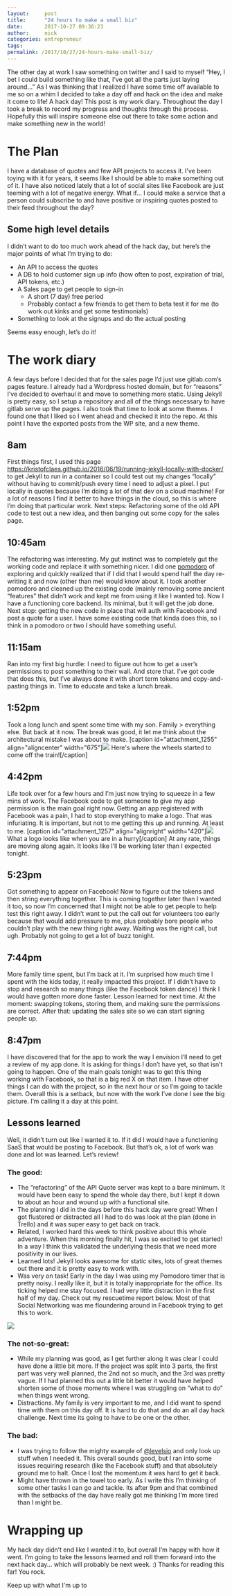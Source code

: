 ```yaml
---
layout:     post
title:      "24 hours to make a small biz"
date:       2017-10-27 09:36:23
author:     nick
categories: entrepreneur
tags:  
permalink: /2017/10/27/24-hours-make-small-biz/
---
```

The other day at work I saw something on twitter and I said to myself “Hey, I bet I could build something like that, I’ve got all the parts just laying around...” As I was thinking that I realized I have some time off available to me so on a whim I decided to take a day off and hack on the idea and make it come to life! A hack day!  This post is my work diary. Throughout the day I took a break to record my progress and thoughts through the process. Hopefully this will inspire someone else out there to take some action and make something new in the world! 

# The Plan

I have a database of quotes and few API projects to access it. I’ve been toying with it for years, it seems like I should be able to make something out of it. I have also noticed lately that a lot of social sites like Facebook are just teeming with a lot of negative energy. What if... I could make a service that a person could subscribe to and have positive or inspiring quotes posted to their feed throughout the day? 

## Some high level details

I didn’t want to do too much work ahead of the hack day, but here’s the major points of what I’m trying to do: 

  * An API to access the quotes
  * A DB to hold customer sign up info (how often to post, expiration of trial, API tokens, etc.)
  * A Sales page to get people to sign-in 
    * A short (7 day) free period
    * Probably contact a few friends to get them to beta test it for me (to work out kinks and get some testimonials)
  * Something to look at the signups and do the actual posting

Seems easy enough, let’s do it! 

# The work diary

A few days before I decided that for the sales page I’d just use gitlab.com’s pages feature. I already had a Wordpress hosted domain, but for “reasons” I’ve decided to overhaul it and move to something more static. Using Jekyll is pretty easy, so I setup a repository and all of the things necessary to have gitlab serve up the pages. I also took that time to look at some themes. I found one that I liked so I went ahead and checked it into the repo. At this point I have the exported posts from the WP site, and a new theme. 

## 8am

First things first, I used this page <https://kristofclaes.github.io/2016/06/19/running-jekyll-locally-with-docker/> to get Jekyll to run in a container so I could test out my changes “locally” without having to commit/push every time I need to adjust a pixel. I put locally in quotes because I’m doing a lot of that dev on a cloud machine! For a lot of reasons I find it better to have things in the cloud, so this is where I’m doing that particular work. Next steps: Refactoring some of the old API code to test out a new idea, and then banging out some copy for the sales page. 

## 10:45am

The refactoring was interesting. My gut instinct was to completely gut the working code and replace it with something nicer. I did one [pomodoro](https://en.wikipedia.org/wiki/Pomodoro_Technique) of exploring and quickly realized that if I did that I would spend half the day re-writing it and now (other than me) would know about it. I took another pomodoro and cleaned up the existing code (mainly removing some ancient “features” that didn’t work and kept me from using it like I wanted to). Now I have a functioning core backend. Its minimal, but it will get the job done. Next stop: getting the new code in place that will auth with Facebook and post a quote for a user. I have some existing code that kinda does this, so I think in a pomodoro or two I should have something useful. 

## 11:15am

Ran into my first big hurdle: I need to figure out how to get a user’s permissions to post something to their wall. And store that. I’ve got code that does this, but I’ve always done it with short term tokens and copy-and-pasting things in. Time to educate and take a lunch break. 

## 1:52pm

Took a long lunch and spent some time with my son. Family > everything else. But back at it now. The break was good, it let me think about the architectural mistake I was about to make. [caption id="attachment_1255" align="aligncenter" width="675"]![](https://ironboundsoftware.com/blog-imgs/uploads/2017/10/Screen-Shot-2017-10-26-at-11.26.09-AM.png) Here's where the wheels started to come off the train![/caption] 

## 4:42pm

Life took over for a few hours and I’m just now trying to squeeze in a few mins of work. The Facebook code to get someone to give my app permission is the main goal right now. Getting an app registered with Facebook was a pain, I had to stop everything to make a logo. That was infuriating. It is important, but not to me getting this up and running. At least to me. [caption id="attachment_1257" align="alignright" width="420"]![](https://ironboundsoftware.com/blog-imgs/uploads/2017/10/HeroicInspiration-banner-420x315.png) What a logo looks like when you are in a hurry[/caption] At any rate, things are moving along again. It looks like I’ll be working later than I expected tonight. 

## 5:23pm

Got something to appear on Facebook! Now to figure out the tokens and then string everything together. This is coming together later than I wanted it too, so now I’m concerned that I might not be able to get people to help test this right away. I didn’t want to put the call out for volunteers too early because that would add pressure to me, plus probably bore people who couldn’t play with the new thing right away. Waiting was the right call, but ugh. Probably not going to get a lot of buzz tonight. 

## 7:44pm

More family time spent, but I’m back at it. I’m surprised how much time I spent with the kids today, it really impacted this project. If I didn’t have to stop and research so many things (like the Facebook token dance) I think I would have gotten more done faster. Lesson learned for next time. At the moment: swapping tokens, storing them, and making sure the permissions are correct. After that: updating the sales site so we can start signing people up. 

## 8:47pm

I have discovered that for the app to work the way I envision I’ll need to get a review of my app done. It is asking for things I don’t have yet, so that isn’t going to happen. One of the main goals tonight was to get this thing working with Facebook, so that is a big red X on that item. I have other things I can do with the project, so in the next hour or so I’m going to tackle them. Overall this is a setback, but now with the work I’ve done I see the big picture. I’m calling it a day at this point. 

## Lessons learned

Well, it didn’t turn out like I wanted it to. If it did I would have a functioning SaaS that would be posting to Facebook. But that’s ok, a lot of work was done and lot was learned. Let’s review! 

### The good:

  * The “refactoring” of the API Quote server was kept to a bare minimum. It would have been easy to spend the whole day there, but I kept it down to about an hour and wound up with a functional site.
  * The planning I did in the days before this hack day were great! When I got flustered or distracted all I had to do was look at the plan (done in Trello) and it was super easy to get back on track.
  * Related, I worked hard this week to think positive about this whole adventure. When this morning finally hit, I was so excited to get started! In a way I think this validated the underlying thesis that we need more positivity in our lives.
  * Learned lots! Jekyll looks awesome for static sites, lots of great themes out there and it is pretty easy to work with.
  * Was very on task! Early in the day I was using my Pomodoro timer that is pretty noisy. I really like it, but it is totally inappropriate for the office. Its ticking helped me stay focused. I had very little distraction in the first half of my day. Check out my rescuetime report below. Most of that Social Networking was me floundering around in Facebook trying to get this to work.

![](https://ironboundsoftware.com/blog-imgs/uploads/2017/10/Screen-Shot-2017-10-26-at-9.05.38-PM.png)

### The not-so-great:

  * While my planning was good, as I get further along it was clear I could have done a little bit more. If the project was split into 3 parts, the first part was very well planned, the 2nd not so much, and the 3rd was pretty vague. If I had planned this out a little bit better it would have helped shorten some of those moments where I was struggling on “what to do” when things went wrong.
  * Distractions. My family is very important to me, and I did want to spend time with them on this day off. It is hard to do that and do an all day hack challenge. Next time its going to have to be one or the other.



### The bad:

  * I was trying to follow the mighty example of [@levelsio](https://twitter.com/levelsio) and only look up stuff when I needed it. This overall sounds good, but I ran into some issues requiring research (like the Facebook stuff) and that absolutely ground me to halt. Once I lost the momentum it was hard to get it back.
  * Might have thrown in the towel too early. As I write this I’m thinking of some other tasks I can go and tackle. Its after 9pm and that combined with the setbacks of the day have really got me thinking I’m more tired than I might be.



# Wrapping up

My hack day didn’t end like I wanted it to, but overall I’m happy with how it went. I’m going to take the lessons learned and roll them forward into the next hack day... which will probably be next week. :) Thanks for reading this far! You rock. 

Keep up with what I'm up to
